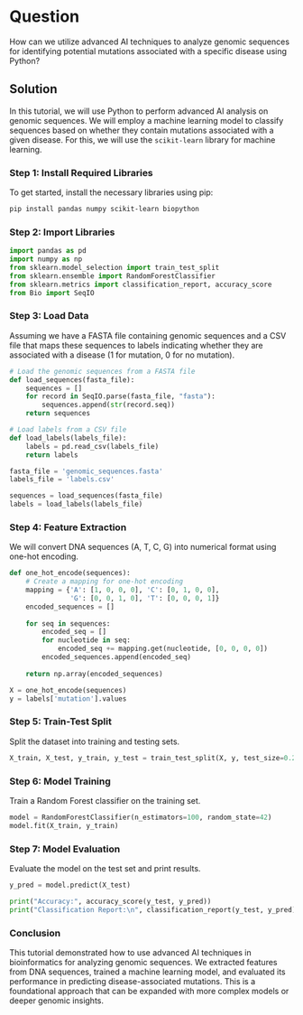 # Question
How can we utilize advanced AI techniques to analyze genomic sequences for identifying potential mutations associated with a specific disease using Python?

## Solution

In this tutorial, we will use Python to perform advanced AI analysis on genomic sequences. We will employ a machine learning model to classify sequences based on whether they contain mutations associated with a given disease. For this, we will use the `scikit-learn` library for machine learning.

### Step 1: Install Required Libraries

To get started, install the necessary libraries using pip:

```bash
pip install pandas numpy scikit-learn biopython
```

### Step 2: Import Libraries

```python
import pandas as pd
import numpy as np
from sklearn.model_selection import train_test_split
from sklearn.ensemble import RandomForestClassifier
from sklearn.metrics import classification_report, accuracy_score
from Bio import SeqIO
```

### Step 3: Load Data

Assuming we have a FASTA file containing genomic sequences and a CSV file that maps these sequences to labels indicating whether they are associated with a disease (1 for mutation, 0 for no mutation).

```python
# Load the genomic sequences from a FASTA file
def load_sequences(fasta_file):
    sequences = []
    for record in SeqIO.parse(fasta_file, "fasta"):
        sequences.append(str(record.seq))
    return sequences

# Load labels from a CSV file
def load_labels(labels_file):
    labels = pd.read_csv(labels_file)
    return labels

fasta_file = 'genomic_sequences.fasta'
labels_file = 'labels.csv'

sequences = load_sequences(fasta_file)
labels = load_labels(labels_file)
```

### Step 4: Feature Extraction

We will convert DNA sequences (A, T, C, G) into numerical format using one-hot encoding.

```python
def one_hot_encode(sequences):
    # Create a mapping for one-hot encoding
    mapping = {'A': [1, 0, 0, 0], 'C': [0, 1, 0, 0],
               'G': [0, 0, 1, 0], 'T': [0, 0, 0, 1]}
    encoded_sequences = []
    
    for seq in sequences:
        encoded_seq = []
        for nucleotide in seq:
            encoded_seq += mapping.get(nucleotide, [0, 0, 0, 0])
        encoded_sequences.append(encoded_seq)
    
    return np.array(encoded_sequences)

X = one_hot_encode(sequences)
y = labels['mutation'].values
```

### Step 5: Train-Test Split

Split the dataset into training and testing sets.

```python
X_train, X_test, y_train, y_test = train_test_split(X, y, test_size=0.2, random_state=42)
```

### Step 6: Model Training

Train a Random Forest classifier on the training set.

```python
model = RandomForestClassifier(n_estimators=100, random_state=42)
model.fit(X_train, y_train)
```

### Step 7: Model Evaluation

Evaluate the model on the test set and print results.

```python
y_pred = model.predict(X_test)

print("Accuracy:", accuracy_score(y_test, y_pred))
print("Classification Report:\n", classification_report(y_test, y_pred))
```

### Conclusion

This tutorial demonstrated how to use advanced AI techniques in bioinformatics for analyzing genomic sequences. We extracted features from DNA sequences, trained a machine learning model, and evaluated its performance in predicting disease-associated mutations. This is a foundational approach that can be expanded with more complex models or deeper genomic insights.